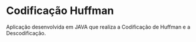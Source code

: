 # Codificação Huffman
Aplicação desenvolvida em JAVA que realiza a Codificação de Huffman e a Descodificação.
